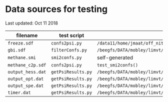 
# Data sources for testing
Last updated: Oct 11 2018

| filename          | test script        | source                                                                                       |
|-------------------|--------------------|----------------------------------------------------------------------------------------------|
| `freeze.sdf`      | `confs2psi.py`     | `/data11/home/jmaat/off_nitrogens/sdf_min/sdf_min_mol2/pyrnit_2_constituent_11_improper.sdf` |
| `gbi.sdf`         | `filterConfs.py`   | `/beegfs/DATA/mobley/limvt/openforcefield/pipeline/03_examples/set1/examples2.sdf`           |
| `methane.smi`     | `smi2confs.py`     | self-generated                                                                               |
| `methane_c2p.sdf` | `confs2psi.py`     | `test_smi2confs()`                                                                           |
| `output_hess.dat` | `getPsiResults.py` | `/beegfs/DATA/mobley/limvt/openforcefield/hessian/sandbox_benzene/benzene/output.dat`        |
| `output_opt.dat`  | `getPsiResults.py` | `/beegfs/DATA/mobley/limvt/openforcefield/pipeline/03_examples/set1/GBI/1/output.dat`        |
| `output_spe.dat`  | `getPsiResults.py` | `/beegfs/DATA/mobley/limvt/openforcefield/pipeline/set1_01_main/SPE1/AlkEthOH_c1178/1/output.dat` |
| `timer.dat`       | `getPsiResults.py` | `/beegfs/DATA/mobley/limvt/openforcefield/pipeline/03_examples/set1/GBI/1/timer.dat`         |

